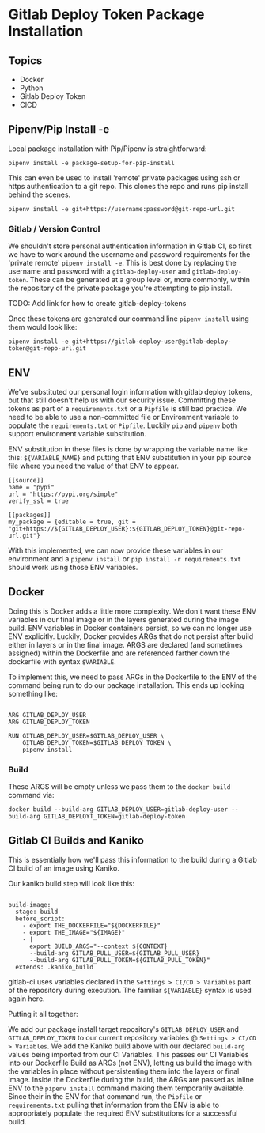<!--
 Copyright 2021, Duke Institute for Health Innovation (DIHI), Duke University School of Medicine, Durham NC. All Rights Reserved.
-->

# Gitlab Deploy Token Package Installation

## Topics

  - Docker
  - Python
  - Gitlab Deploy Token
  - CICD

## Pipenv/Pip Install -e

Local package installation with Pip/Pipenv is straightforward:

`pipenv install -e package-setup-for-pip-install`

This can even be used to install 'remote' private packages using ssh or https authentication to a git repo.  This clones the repo and runs pip install behind the scenes.

`pipenv install -e git+https://username:password@git-repo-url.git`

### Gitlab / Version Control

We shouldn't store personal authentication information in Gitlab CI, so first we have to work around the username and password requirements for the 'private remote' `pipenv install -e`.  This is best done by replacing the username and password with a `gitlab-deploy-user` and `gitlab-deploy-token`.  These can be generated at a group level or, more commonly, within the repository of the private package you're attempting to pip install.

TODO: Add link for how to create gitlab-deploy-tokens

Once these tokens are generated our command line `pipenv install` using them would look like:

`pipenv install -e git+https://gitlab-deploy-user@gitlab-deploy-token@git-repo-url.git`

## ENV

We've substituted our personal login information with gitlab deploy tokens, but that still doesn't help us with our security issue.  Committing these tokens as part of a `requirements.txt` or a `Pipfile` is still bad practice.  We need to be able to use a non-committed file or Environment variable to populate the `requirements.txt` or `Pipfile`.  Luckily `pip` and `pipenv` both support environment variable substitution.

ENV substitution in these files is done by wrapping the variable name like this: `${VARIABLE_NAME}` and putting that ENV substitution in your pip source file where you need the value of that ENV to appear.

```# Pipfile
[[source]]
name = "pypi"
url = "https://pypi.org/simple"
verify_ssl = true

[[packages]]
my_package = {editable = true, git = "git+https://${GITLAB_DEPLOY_USER}:${GITLAB_DEPLOY_TOKEN}@git-repo-url.git"}
```

With this implemented, we can now provide these variables in our environment and a `pipenv install` or `pip install -r requirements.txt` should work using those ENV variables.

## Docker

Doing this is Docker adds a little more complexity.  We don't want these ENV variables in our final image or in the layers generated during the image build.  ENV variables in Docker containers persist, so we can no longer use ENV explicitly.  Luckily, Docker provides ARGs that do not persist after build either in layers or in the final image.  ARGS are declared (and sometimes assigned) within the Dockerfile and are referenced farther down the dockerfile with syntax `$VARIABLE`.

To implement this, we need to pass ARGs in the Dockerfile to the ENV of the command being run to do our package installation. This ends up looking something like:

```# Dockerfile

ARG GITLAB_DEPLOY_USER
ARG GITLAB_DEPLOY_TOKEN

RUN GITLAB_DEPLOY_USER=$GITLAB_DEPLOY_USER \
    GITLAB_DEPLOY_TOKEN=$GITLAB_DEPLOY_TOKEN \
    pipenv install
```

### Build

These ARGS will be empty unless we pass them to the `docker build` command via:

`docker build --build-arg GITLAB_DEPLOY_USER=gitlab-deploy-user --build-arg GITLAB_DEPLOYT_TOKEN=gitlab-deploy-token`

## Gitlab CI Builds and Kaniko

This is essentially how we'll pass this information to the build during a Gitlab CI build of an image using Kaniko.

Our kaniko build step will look like this:

```# .gitlab-ci.yml

build-image:
  stage: build
  before_script:
    - export THE_DOCKERFILE="${DOCKERFILE}"
    - export THE_IMAGE="${IMAGE}"
    - |
      export BUILD_ARGS="--context ${CONTEXT}
      --build-arg GITLAB_PULL_USER=${GITLAB_PULL_USER}
      --build-arg GITLAB_PULL_TOKEN=${GITLAB_PULL_TOKEN}"
  extends: .kaniko_build
```

gitlab-ci uses variables declared in the `Settings > CI/CD > Variables` part of the repository during execution. The familiar `${VARIABLE}` syntax is used again here.  

Putting it all together:

We add our package install target repository's `GITLAB_DEPLOY_USER` and `GITLAB_DEPLOY_TOKEN` to our current repository variables @ `Settings > CI/CD > Variables`. We add the Kaniko build above with our declared `build-arg` values being imported from our CI Variables. This passes our CI Variables into our Dockerfile Build as ARGs (not ENV), letting us build the image with the variables in place without persistenting them into the layers or final image.  Inside the Dockerfile during the build, the ARGs are passed as inline ENV to the `pipenv install` command making them temporarily available.  Since their in the ENV for that command run, the `Pipfile` or `requirements.txt` pulling that information from the ENV is able to appropriately populate the required ENV substitutions for a successful build.

